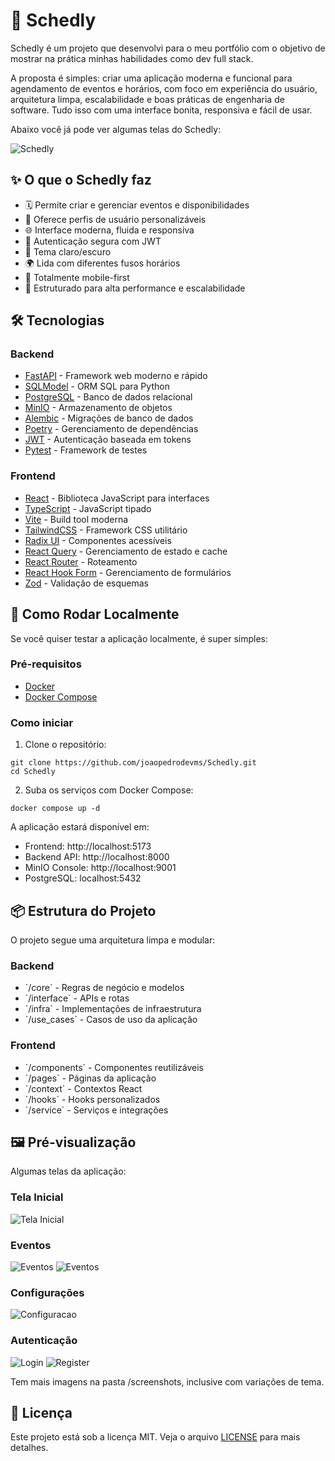 # 📅 Schedly

Schedly é um projeto que desenvolvi para o meu portfólio com o objetivo de mostrar na prática minhas habilidades como dev full stack.

A proposta é simples: criar uma aplicação moderna e funcional para agendamento de eventos e horários, com foco em experiência do usuário, arquitetura limpa, escalabilidade e boas práticas de engenharia de software. Tudo isso com uma interface bonita, responsiva e fácil de usar.

Abaixo você já pode ver algumas telas do Schedly:

![Schedly](/screenshots/Schedly.gif)

## ✨ O que o Schedly faz

- 🗓️ Permite criar e gerenciar eventos e disponibilidades
- 👥 Oferece perfis de usuário personalizáveis
- 🌐 Interface moderna, fluida e responsiva
- 🔐 Autenticação segura com JWT
- 🎨 Tema claro/escuro
- 🌍 Lida com diferentes fusos horários
- 📱 Totalmente mobile-first
- 🚀 Estruturado para alta performance e escalabilidade

## 🛠️ Tecnologias

### Backend
- [FastAPI](https://fastapi.tiangolo.com/) - Framework web moderno e rápido
- [SQLModel](https://sqlmodel.tiangolo.com/) - ORM SQL para Python
- [PostgreSQL](https://www.postgresql.org/) - Banco de dados relacional
- [MinIO](https://min.io/) - Armazenamento de objetos
- [Alembic](https://alembic.sqlalchemy.org/) - Migrações de banco de dados
- [Poetry](https://python-poetry.org/) - Gerenciamento de dependências
- [JWT](https://jwt.io/) - Autenticação baseada em tokens
- [Pytest](https://docs.pytest.org/) - Framework de testes

### Frontend
- [React](https://react.dev/) - Biblioteca JavaScript para interfaces
- [TypeScript](https://www.typescriptlang.org/) - JavaScript tipado
- [Vite](https://vitejs.dev/) - Build tool moderna
- [TailwindCSS](https://tailwindcss.com/) - Framework CSS utilitário
- [Radix UI](https://www.radix-ui.com/) - Componentes acessíveis
- [React Query](https://tanstack.com/query/latest) - Gerenciamento de estado e cache
- [React Router](https://reactrouter.com/) - Roteamento
- [React Hook Form](https://react-hook-form.com/) - Gerenciamento de formulários
- [Zod](https://zod.dev/) - Validação de esquemas

## 🚀 Como Rodar Localmente

Se você quiser testar a aplicação localmente, é super simples:

### Pré-requisitos

- [Docker](https://www.docker.com/)
- [Docker Compose](https://docs.docker.com/compose/)

### Como iniciar

1. Clone o repositório:
```
git clone https://github.com/joaopedrodevms/Schedly.git
cd Schedly
```

2. Suba os serviços com Docker Compose:
```
docker compose up -d
```

A aplicação estará disponível em:
- Frontend: http://localhost:5173
- Backend API: http://localhost:8000
- MinIO Console: http://localhost:9001
- PostgreSQL: localhost:5432

## 📦 Estrutura do Projeto

O projeto segue uma arquitetura limpa e modular:

### Backend
- \`/core\` - Regras de negócio e modelos
- \`/interface\` - APIs e rotas
- \`/infra\` - Implementações de infraestrutura
- \`/use_cases\` - Casos de uso da aplicação

### Frontend
- \`/components\` - Componentes reutilizáveis
- \`/pages\` - Páginas da aplicação
- \`/context\` - Contextos React
- \`/hooks\` - Hooks personalizados
- \`/service\` - Serviços e integrações


## 🖼️ Pré-visualização

Algumas telas da aplicação:

### Tela Inicial
![Tela Inicial](screenshots/home-dark.png)

### Eventos
![Eventos](screenshots/event_list-dark.png)
![Eventos](screenshots/event_view1-dark.png)

### Configurações
![Configuracao](screenshots/settings-dark.png)


### Autenticação
![Login](screenshots/login-dark.png)
![Register](screenshots/register-dark.png)

Tem mais imagens na pasta /screenshots, inclusive com variações de tema.

## 📝 Licença

Este projeto está sob a licença MIT. Veja o arquivo [LICENSE](LICENSE) para mais detalhes.